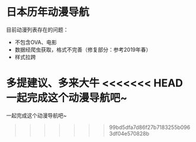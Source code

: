 # 日本历年动漫导航


目前动漫列表存在的问题：
- 不包含OVA、电影
- 数据经爬虫获取，格式不完善（修复部分：参考2019年春）
- 样式拉跨


多提建议、多来大牛
<<<<<<< HEAD
一起完成这个动漫导航吧~
=======
一起完成这个动漫导航吧~
>>>>>>> 99bd5dfa7d86f27b7183255b0963df04e570828b
